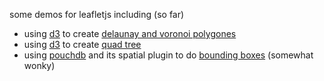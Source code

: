 some demos for leafletjs including (so far)
* using [d3](http://d3js.org) to create [delaunay and voronoi polygones](http://calvinmetcalf.github.com/leaflet.demos/multi)
* using [d3](http://d3js.org) to create [quad tree](http://calvinmetcalf.github.com/leaflet.demos/quadtree)
* using [pouchdb](http://pouchdb.com) and its spatial plugin to do [bounding boxes](http://calvinmetcalf.github.com/leaflet.demos/pouchdb) (somewhat wonky)